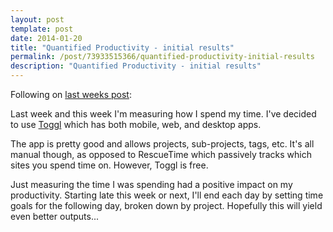 ```yaml
---
layout: post
template: post
date: 2014-01-20
title: "Quantified Productivity - initial results"
permalink: /post/73933515366/quantified-productivity-initial-results
description: "Quantified Productivity - initial results"
---
```

Following on [last weeks post](http://blog.randylubin.com/post/72444792327/2014-goals):

Last week and this week I'm measuring how I spend my time. I've decided to use [Toggl](https://www.toggl.com/) which has both mobile, web, and desktop apps.

The app is pretty good and allows projects, sub-projects, tags, etc. It's all manual though, as opposed to RescueTime which passively tracks which sites you spend time on. However, Toggl is free.

Just measuring the time I was spending had a positive impact on my productivity. Starting late this week or next, I'll end each day by setting time goals for the following day, broken down by project. Hopefully this will yield even better outputs...